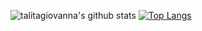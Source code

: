 ![talitagiovanna's github stats](https://github-readme-stats.vercel.app/api?username=talitagiovanna&theme=buefy&show_icons=true&count_private=true) [![Top Langs](https://github-readme-stats.vercel.app/api/top-langs/?username=talitagiovanna&layout=compact&theme=buefy&langs_count=6)](https://github.com/anuraghazra/github-readme-stats) 